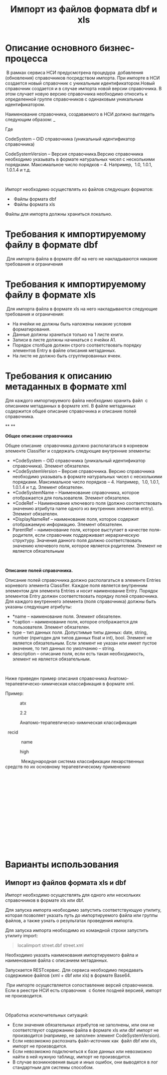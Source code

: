 ﻿---
layout: default
title: Импорт из файлов формата dbf и xls
position: 
categories: 
tags: 
---

# Описание основного бизнес-процесса

 В рамках сервиса НСИ предусмотрена процедура  добавления (обновления) справочников посредством импорта. При импорте в НСИ создается новый справочник с уникальным идентификатором.Новый справочник создается и в случае импорта новой версии справочника. В этом случает новую версию справочника необходимо относить к определенной группе справочников с одинаковым уникальным идентификатором. 

Наименование справочника, создаваемого в НСИ должно выглядеть следующим образом: <CodeSystem>_<CodeSystemVersion>

Где

CodeSystem – OID справочника (уникальный идентификатор справочника)

CodeSystemVersion – Версия справочника.Версию справочника необходимо указывать в формате натуральных чисел с несколькими порядками. Максимальное число порядков – 4. Например,  1.0, 1.0.1,  1.0.1.4 и т.д.

 

Импорт необходимо осуществлять из файлов следующих форматов:

*  Файлы формата dbf
*  Файлы формата xls

Файлы для импорта должны храниться локально.

# Требования к импортируемому файлу в формате dbf

 Для импорта файла в формате dbf на него не накладываются никакие требования и ограничения

# Требования к импортируемому файлу в формате xls

 Для импорта файла в формате xls на него накладываются следующие требования и ограничения:

* На ячейки не должны быть наложены никакие условия форматирования.
* Данные должны храниться только на 1 листе книги.
* Записи в листе должны начинаться с ячейки A1.
* Порядок столбцов должен строго соответствовать порядку элементов Entry в файле описания метаданных. 
* На листе не должно быть сгруппированных ячеек.

# Требования к описанию метаданных в формате xml

Для каждого импортируемого файла необходимо хранить файл  с описанием метаданных в формате xml. В файле метаданных содержится общее описание справочника и описание полей справочника.

** **

**Общее описание справочника**

Общее описание  справочника должно располагаться в корневом элементе Classifier и содержать следующие внутренние элементы:

* *CodeSystem – OID справочника (уникальный идентификатор справочника). Элемент обязателен.
* *CodeSystemVersion – Версия справочника. Версию справочника необходимо указывать в формате натуральных чисел с несколькими порядками. Максимальное число порядков – 4. Например,  1.0, 1.0.1,  1.0.1.4 и т.д. Элемент обязателен.
* *CodeSystemName – Наименование справочника, которое отображается для пользователя. Элемент обязателен.
* *CodeRef – Наименование ключевого поля (должно соответствовать значению атрибута name одного из внутренних элементов entry). Элемент обязателен.
* *DisplayNameRef – наименование поля, которое содержит отображаемую информацию. Элемент обязателен.
* ParentRef – наименование поля, которое выступает в качестве поля-родителя, если справочник поддерживает иерархическую структуру. Значения данного поля должно соответствовать значению ключевого поля, которое является родителем. Элемент не является обязательным

 

**Описание полей справочника.**

Описание полей справочника должно располагаться в элементе Entries  корневого элемента Classifier. Каждое поля является внутренним элементом для элемента Entries и носит наименование Entry. Порядок элементов Entry должен соответствовать порядку полей справочника. Для каждого внутреннего элемента (поля справочника) должны быть указаны следующие атрибуты:

* *name – наименование поля. Элемент обязателен.
* *caption – наименование поля, которое отображается для пользователя. Элемент обязателен.
* type – тип данных поля. Допустимые типы данных: date, string, number (пригоден для типов данных float и int), bool. Элемент не является обязательным. Если элемент не указан или имеет пустое значение, то тип данных по умолчанию – string.
* description – описание поля, если есть такая необходимость, элемент не является обязательным.

 

Ниже приведен пример описания справочника Анатомо-терапевтическо-химическая классификация в формате xml.

Пример:

<?xml version="1.0" encoding="UTF-8"?>

<Classifier>

            <CodeSystem>atx</CodeSystem>

            <CodeSystemVersion>2.2</CodeSystemVersion>

            <CodeSystemName>Анатомо-терапевтическо-химическая классификация</CodeSystemName>

  <CodeRef>recid</CodeRef>

             <DisplayNameRef>name</DisplayNameRef>

            <ParentRef>high</ParentRef>

             <Description>Международная система классификации лекарственных средств по их основному терапевтическому применению</Description>

  <Entries>

                           <Entry name="recid" caption="Уникальный идентификатор" type="int" description=""/>

                           <Entry name="code" caption="Код записи" type="string" description=""/>

                           <Entry name="name" caption="Название лекарственного средства" type="string" description=""/>

    <Entry name="latname" caption="Латинское название лекарственного средства" type="string" description=""/>

    <Entry name="num" caption="NUM" type="string" description=""/>

    <Entry name="high" caption="УИ родительской записи" type="int" description=""/>

 </Entries>

</Classifier>  


# Варианты использования

## Импорт из файлов формата xls и dbf

Импорт необходимо осуществлять для одного или нескольких справочников в формате xls или dbf.

Для запуска импорта необходимо запустить соответствующую утилиту, которая позволяет указать путь до импортируемого файла или группы файлов, а также узнать о результатах проведения импорта.

Для запуска импорта необходимо из командной строки запустить утилиту import:

>localimport street.dbf street.xml

Необходимо указать наименования импортируемого файла и наименования файла с описанием метаданных.

Запускается RESTсервис. Для сервиса необходимо передавать содержимое файлов (xml + dbf или xls) в формате Base64.

 При импорте осуществляется сопоставление версий справочников. Если в реестре НСИ есть справочник  с более поздней версией, импорт не производится.

 

Обработка исключительных ситуаций:

* Если значения обязательных атрибутов не заполнены, или они не соответствуют содержанию файла в формате xls или dbf импорт не производится (например, не заполнен элемент CodeSystemVersion).
* Если невозможно распознать файл-источник как  файл dbf или xls, импорт не производится.
* Если невозможно подключиться к базе данных или невозможно найти в ней нужную таблицу, импорт не производится.
* В случае возникновения выше и иных ошибок, они выводятся в лог стандартным для системы способом.

